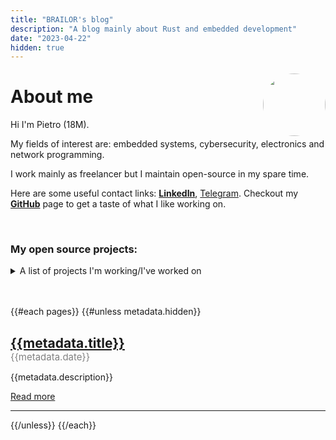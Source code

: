 ```yaml
---
title: "BRAILOR's blog"
description: "A blog mainly about Rust and embedded development"
date: "2023-04-22"
hidden: true
---
```


<img
    src="https://avatars.githubusercontent.com/u/17928339?v=4"
    style="border-radius: 100%; width: 100px; margin: 5px 0px 0px 0px; border: 1px solid var(--accent-color);"
    align="right"
/>
<h1>About me</h1>

Hi I'm Pietro (18M).

My fields of interest are: embedded systems, cybersecurity, electronics and network programming.

I work mainly as freelancer but I maintain open-source in my spare time.

Here are some useful contact links: [**LinkedIn**](https://www.linkedin.com/in/pietro-tamilia-3a9168238/), [Telegram](https://t.me/stack_smash). Checkout my **[GitHub](https://github.com/BRA1L0R)** page to get a taste of what I like working on.

<br>

### My open source projects:
<details>
<summary>A list of projects I'm working/I've worked on</summary>

- **Networking**:
  - [hopper-rs](https://github.com/BRA1L0R/hopper-rs): an L7 reverse proxy for Minecraft. It supports metrics exporting and dynamic reloading.
  - [netherite-rs](https://github.com/BRA1L0R/netherite-rs): Rust library for the Minecraft protocol. It has all the basic building blocks for implementing your own packets through procedural macros.
- **Embedded**:
  - [alvik-idf](https://github.com/BRA1L0R/alvik-idf-rs): Library for interfacing with the Alvik hardware on esp32 with IDF on Rust.
  - [ucpack](https://github.com/BRA1L0R/ucpack):
  - [morse-gadget](https://github.com/BRA1L0R/morse-gadget): A very elaborate electronics-related Valentine's day gift. A blog post about it is coming soon
- **Miscellaneous**:
  - [xdp-loader](https://github.com/hyperlightjs/hyperlight): Load XDP programs through CLI. Has support for `aya-bpf` logging.
  - [deezer-bot](https://github.com/Stockpesce/deezer-bot): Open source alternative to many music bots on Telegram.
  - [hyperlight](https://github.com/hyperlightjs/hyperlight) (discontinued): A JavaScript framework for building server side rendered applications with Hyperapp.

</details>

<br>
<br>


{{#each pages}}
{{#unless metadata.hidden}}
<h2 style="margin-bottom: 0px;"><a href="{{figurative_path}}">{{metadata.title}}</a></h2>
<span style="font-size: 15px; color: grey;">{{metadata.date}}</span>

{{metadata.description}}

[Read more]({{figurative_path}})

---

{{/unless}}
{{/each}}
